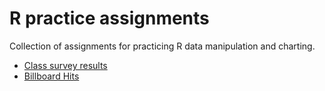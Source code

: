 # R practice assignments

Collection of assignments for practicing R data manipulation and charting.

- [Class survey results](survey-results/rubric.md)
- [Billboard Hits](billboard-hits/rubric.md)
